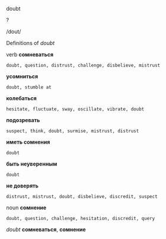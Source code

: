 doubt

?

/dout/

Definitions of _doubt_

verb
**сомневаться**

    doubt, question, distrust, challenge, disbelieve, mistrust
**усомниться**

    doubt, stumble at
**колебаться**

    hesitate, fluctuate, sway, oscillate, vibrate, doubt
**подозревать**

    suspect, think, doubt, surmise, mistrust, distrust
**иметь сомнения**

    doubt
**быть неуверенным**

    doubt
**не доверять**

    distrust, mistrust, doubt, disbelieve, discredit, suspect

noun
**сомнение**

    doubt, question, challenge, hesitation, discredit, query

_doubt_
**сомневаться**, **сомнение**